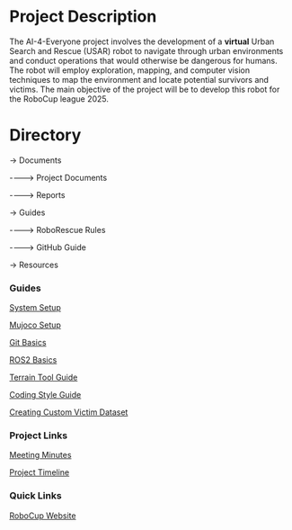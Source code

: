 # Project Description

The AI-4-Everyone project involves the development of a **virtual** Urban Search and Rescue (USAR) robot to navigate through urban environments and conduct operations that would otherwise be dangerous for humans.​ The robot will employ exploration, mapping, and computer vision techniques to map the environment and locate potential survivors and victims.​ The main objective of the project will be to develop this robot for the RoboCup league 2025.

# Directory

-> Documents

----> Project Documents

----> Reports 

-> Guides

----> RoboRescue Rules

----> GitHub Guide

-> Resources

### Guides
[System Setup](https://github.com/a-marugan/AI4Everyone-Rescue/blob/main/System%20Setup.md)

[Mujoco Setup](https://github.com/a-marugan/AI4Everyone-Rescue/blob/main/Guides/MuJoCo%20Setup%20Guide.md)

[Git Basics](https://github.com/a-marugan/AI4Everyone-Rescue/blob/main/Guides/Git%20Basics.md)

[ROS2 Basics](https://github.com/a-marugan/AI4Everyone-Rescue/blob/main/Guides/ROS%20Basics.md)

[Terrain Tool Guide](https://github.com/a-marugan/AI4Everyone-Rescue/blob/main/Guides/Terrain%20Tool%20Guide.md)

[Coding Style Guide]()

[Creating Custom Victim Dataset](https://github.com/a-marugan/AI4Everyone-Rescue/blob/main/Guides/Create%20Custom%20Victim%20Dataset.md)
 
### Project Links
[Meeting Minutes](https://unsw.sharepoint.com/sites/SocialAI-VIP/_layouts/15/Doc.aspx?sourcedoc={a024e35e-4295-41bc-8f1a-4f79906ad1fb}&action=edit&wd=target%282024%20T1.one%7C93a04942-3d8a-4021-b246-8a639bf305e2%2FSchedule%7C58a8a687-2355-4e89-9ece-1681f38b3db9%2F%29&wdorigin=NavigationUrl)

[Project Timeline](https://docs.google.com/spreadsheets/d/1dDKfOFkuubJEoErSXFr9yLhVBSVXlcf0W72cgF1LDYw/edit?usp=sharing)

### Quick Links
[RoboCup Website](https://www.robocup.org/leagues/10)

